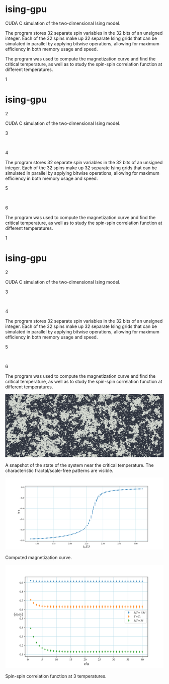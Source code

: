 # ising-gpu
CUDA C simulation of the two-dimensional Ising model.

The program stores 32 separate spin variables in the 32 bits of an unsigned integer. Each of the 32 spins make up 32 separate Ising grids that can be simulated in parallel by applying bitwise operations, allowing for maximum efficiency in both memory usage and speed.

The program was used to compute the magnetization curve and find the critical temperature, as well as to study the spin-spin correlation function at different temperatures.

1

# ising-gpu

2

CUDA C simulation of the two-dimensional Ising model.

3

​

4

The program stores 32 separate spin variables in the 32 bits of an unsigned integer. Each of the 32 spins make up 32 separate Ising grids that can be simulated in parallel by applying bitwise operations, allowing for maximum efficiency in both memory usage and speed.

5

​

6

The program was used to compute the magnetization curve and find the critical temperature, as well as to study the spin-spin correlation function at different temperatures.

1

# ising-gpu

2

CUDA C simulation of the two-dimensional Ising model.

3

​

4

The program stores 32 separate spin variables in the 32 bits of an unsigned integer. Each of the 32 spins make up 32 separate Ising grids that can be simulated in parallel by applying bitwise operations, allowing for maximum efficiency in both memory usage and speed.

5

​

6

The program was used to compute the magnetization curve and find the critical temperature, as well as to study the spin-spin correlation function at different temperatures.

![Critical Ising](https://github.com/gabriele-tasca/ising-gpu/blob/master/critical-ising.png)

A snapshot of the state of the system near the critical temperature. The characteristic fractal/scale-free patterns are visible.


![Critical Ising](https://github.com/gabriele-tasca/ising-gpu/blob/master/m_plot.svg)

Computed magnetization curve.


![Critical Ising](https://github.com/gabriele-tasca/ising-gpu/blob/master/3corrs.svg)

Spin-spin correlation function at 3 temperatures.
